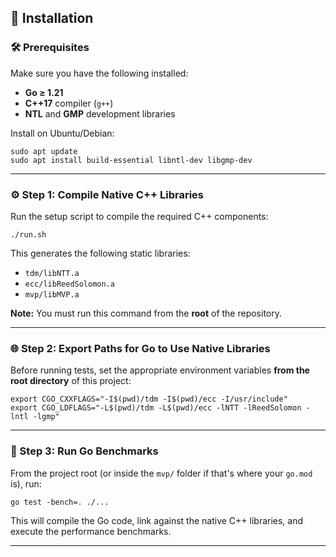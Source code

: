 ## 🔧 Installation

### 🛠 Prerequisites

Make sure you have the following installed:

- **Go ≥ 1.21**
- **C++17** compiler (`g++`)
- **NTL** and **GMP** development libraries

Install on Ubuntu/Debian:

```
sudo apt update
sudo apt install build-essential libntl-dev libgmp-dev
```

---

### ⚙️ Step 1: Compile Native C++ Libraries

Run the setup script to compile the required C++ components:

```
./run.sh
```

This generates the following static libraries:

- `tdm/libNTT.a`
- `ecc/libReedSolomon.a`
- `mvp/libMVP.a`

**Note:** You must run this command from the **root** of the repository.

---

### 🌐 Step 2: Export Paths for Go to Use Native Libraries

Before running tests, set the appropriate environment variables **from the root directory** of this project:

```
export CGO_CXXFLAGS="-I$(pwd)/tdm -I$(pwd)/ecc -I/usr/include"
export CGO_LDFLAGS="-L$(pwd)/tdm -L$(pwd)/ecc -lNTT -lReedSolomon -lntl -lgmp"
```

---

### 🚀 Step 3: Run Go Benchmarks

From the project root (or inside the `mvp/` folder if that's where your `go.mod` is), run:

```
go test -bench=. ./...
```

This will compile the Go code, link against the native C++ libraries, and execute the performance benchmarks.

---

